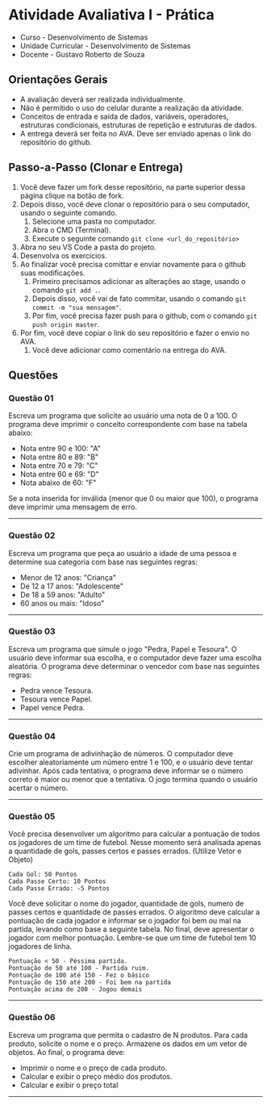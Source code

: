 
# Atividade Avaliativa I - Prática

- Curso - Desenvolvimento de Sistemas
- Unidade Curricular - Desenvolvimento de Sistemas
- Docente - Gustavo Roberto de Souza

## Orientações Gerais
- A avaliação deverá ser realizada individualmente.
- Não é permitido o uso do celular durante a realização da atividade.
- Conceitos de entrada e saída de dados, variáveis, operadores, estruturas condicionais, estruturas de repetição e estruturas de dados.
- A entrega deverá ser feita no AVA. Deve ser enviado apenas o link do repositório do github.

## Passo-a-Passo (Clonar e Entrega)
1. Você deve fazer um fork desse repositório, na parte superior dessa página clique na botão de fork. 
2. Depois disso, você deve clonar o repositório para o seu computador, usando o seguinte comando.
   1. Selecione uma pasta no computador.
   2. Abra o CMD (Terminal).
   3. Execute o seguinte comando `git clone <url_do_repositório>`
3. Abra no seu VS Code a pasta do projeto.
4. Desenvolva os exercícios.
5. Ao finalizar você precisa comittar e enviar novamente para o github suas modificações.
   1. Primeiro precisamos adicionar as alterações ao stage, usando o comando  `git add .`.
   2.  Depois disso, você vai de fato commitar, usando o comando `git commit -m "sua mensagem"`.
   3.  Por fim, você precisa fazer push para o github, com o comando `git push origin master`.
6. Por fim, você deve copiar o link do seu repositório e fazer o envio no AVA. 
   1. Você deve adicionar como comentário na entrega do AVA.

## Questões

### Questão 01
Escreva um programa que solicite ao usuário uma nota de 0 a 100. O programa deve imprimir o conceito correspondente com base na tabela abaixo: 

  - Nota entre 90 e 100: "A"
  - Nota entre 80 e 89: "B"
  - Nota entre 70 e 79: "C"
  - Nota entre 60 e 69: "D"
  - Nota abaixo de 60: "F"

Se a nota inserida for inválida (menor que 0 ou maior que 100), o programa deve imprimir uma mensagem de erro.

---

### Questão 02
Escreva um programa que peça ao usuário a idade de uma pessoa e determine sua categoria com base nas seguintes regras:

  - Menor de 12 anos: "Criança"
  - De 12 a 17 anos: "Adolescente"
  - De 18 a 59 anos: "Adulto"
  - 60 anos ou mais: "Idoso"
  
---

### Questão 03
Escreva um programa que simule o jogo "Pedra, Papel e Tesoura". O usuário deve informar sua escolha, e o computador deve fazer uma escolha aleatória. O programa deve determinar 
o vencedor com base nas seguintes regras:

  - Pedra vence Tesoura.
  - Tesoura vence Papel.
  - Papel vence Pedra.

---

### Questão 04
Crie um programa de adivinhação de números. O computador deve escolher aleatoriamente um número entre 1 e 100, e o usuário deve tentar adivinhar. 
Após cada tentativa, o programa deve informar se o número correto é maior ou menor que a tentativa. O jogo termina quando o usuário acertar o número.

---

### Questão 05
Você precisa desenvolver um algoritmo para calcular a pontuação de todos os jogadores de um time de futebol. Nesse momento será 
analisada apenas a quantidade de gols, passes certos e passes errados. (Utilize Vetor e Objeto)

    Cada Gol: 50 Pontos
    Cada Passe Certo: 10 Pontos
    Cada Passe Errado: -5 Pontos

Você deve solicitar o nome do jogador, quantidade de gols, numero de passes certos e quantidade de passes errados. O algoritmo deve calcular a pontuação de cada jogador e informar se o jogador foi bem ou mal na partida, levando como base a seguinte tabela. No final, deve apresentar o jogador com melhor pontuação. Lembre-se que um time de futebol tem 10 jogadores de linha.

    Pontuação < 50 - Péssima partida.
    Pontuação de 50 até 100 - Partida ruim.
    Pontuação de 100 até 150 - Fez o básico
    Pontuação de 150 até 200 - Foi bem na partida
    Pontuação acima de 200 - Jogou demais

---

### Questão 06
Escreva um programa que permita o cadastro de N produtos. Para cada produto, solicite o nome e o preço. Armazene os dados em um vetor de objetos. Ao final, o programa deve:
  - Imprimir o nome e o preço de cada produto.
  - Calcular e exibir o preço médio dos produtos.
  - Calcular e exibir o preço total

---


